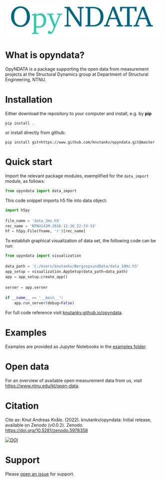 ![opyndata logo](https://raw.githubusercontent.com/knutankv/opyndata/master/opyndata-logo.png)
=======================

What is opyndata?
=======================
OpyNDATA is a package supporting the open data from measurement projects at the Structural Dynamics group at Department of Structural Engineering, NTNU.

Installation 
========================
Either download the repository to your computer and install, e.g. by **pip**

```
pip install .
```

or install directly from github:

```
pip install git+https://www.github.com/knutankv/opyndata.git@master
```

Quick start
=======================
Import the relevant package modules, exemplified for the `data_import` module, as follows:
    
```python
from opyndata import data_import
```

This code snippet imports h5 file into data object:

```python
import h5py

file_name = 'data_2Hz.h5'
rec_name = 'NTNU142M-2016-12-26_22-33-33'
hf = h5py.File(fname, 'r')[rec_name]
```

To establish graphical visualization of data set, the following code can be run:

```python
from opyndata import visualization

data_path = 'C:/Users/knutankv/BergsoysundData/data_10Hz.h5'
app_setup = visualization.AppSetup(data_path=data_path)
app = app_setup.create_app()

server = app.server

if __name__ == '__main__':
    app.run_server(debug=False)
```  

For full code reference visit [knutankv.github.io/opyndata](https://knutankv.github.io/opyndata/).

Examples
=======================
Examples are provided as Jupyter Notebooks in the [examples folder](https://github.com/knutankv/opyndata/tree/master/examples).

Open data
=======================
For an overview of available open measurement data from us, visit https://www.ntnu.edu/kt/open-data.

Citation
=======================
Cite as:
Knut Andreas Kvåle. (2022). knutankv/opyndata: Initial release, available on Zenodo (v0.0.2). Zenodo. https://doi.org/10.5281/zenodo.5978358

[![DOI](https://zenodo.org/badge/DOI/10.5281/zenodo.5978357.svg)](https://doi.org/10.5281/zenodo.5978357)

Support
=======================
Please [open an issue](https://github.com/knutankv/opyndata/issues/new) for support.
